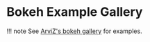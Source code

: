 # Bokeh Example Gallery

!!! note
    See [ArviZ's bokeh gallery](https://arviz-devs.github.io/arviz/examples/index.html#bokeh) for examples.
